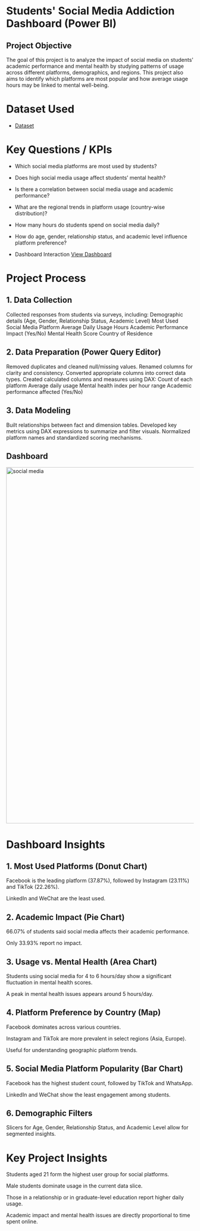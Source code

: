# Students' Social Media Addiction Dashboard (Power BI)
## Project Objective
The goal of this project is to analyze the impact of social media on students' academic performance and mental health by studying patterns of usage across different platforms, demographics, and regions. This project also aims to identify which platforms are most popular and how average usage hours may be linked to mental well-being.

# Dataset Used
- <a href="https://github.com/harshadd31/Data-Analysis-Dashboard/blob/main/Students%20Social%20Media%20Addictionn.xlsx">Dataset</a>

# Key Questions / KPIs

- Which social media platforms are most used by students?

- Does high social media usage affect students’ mental health?

- Is there a correlation between social media usage and academic performance?

- What are the regional trends in platform usage (country-wise distribution)?

- How many hours do students spend on social media daily?

- How do age, gender, relationship status, and academic level influence platform preference?

- Dashboard Interaction <a href="https://github.com/harshadd31/Data-Analysis-Dashboard/blob/main/social%20media%20.png">View Dashboard</a>

# Project Process
## 1. Data Collection
Collected responses from students via surveys, including:
Demographic details (Age, Gender, Relationship Status, Academic Level)
Most Used Social Media Platform
Average Daily Usage Hours
Academic Performance Impact (Yes/No)
Mental Health Score
Country of Residence

## 2. Data Preparation (Power Query Editor)
Removed duplicates and cleaned null/missing values.
Renamed columns for clarity and consistency.
Converted appropriate columns into correct data types.
Created calculated columns and measures using DAX:
Count of each platform
Average daily usage
Mental health index per hour range
Academic performance affected (Yes/No)

## 3. Data Modeling
Built relationships between fact and dimension tables.
Developed key metrics using DAX expressions to summarize and filter visuals.
Normalized platform names and standardized scoring mechanisms.

## Dashboard 
<img width="1657" height="958" alt="social media " src="https://github.com/user-attachments/assets/7ea56ddc-88fe-4989-a015-cc5e42572f2d" />

# Dashboard Insights
 ## 1. Most Used Platforms (Donut Chart)
Facebook is the leading platform (37.87%), followed by Instagram (23.11%) and TikTok (22.26%).

LinkedIn and WeChat are the least used.

## 2. Academic Impact (Pie Chart)
66.07% of students said social media affects their academic performance.

Only 33.93% report no impact.

## 3. Usage vs. Mental Health (Area Chart)
Students using social media for 4 to 6 hours/day show a significant fluctuation in mental health scores.

A peak in mental health issues appears around 5 hours/day.

## 4. Platform Preference by Country (Map)
Facebook dominates across various countries.

Instagram and TikTok are more prevalent in select regions (Asia, Europe).

Useful for understanding geographic platform trends.

## 5. Social Media Platform Popularity (Bar Chart)
Facebook has the highest student count, followed by TikTok and WhatsApp.

LinkedIn and WeChat show the least engagement among students.

## 6. Demographic Filters
Slicers for Age, Gender, Relationship Status, and Academic Level allow for segmented insights.

# Key Project Insights
Students aged 21 form the highest user group for social platforms.

Male students dominate usage in the current data slice.

Those in a relationship or in graduate-level education report higher daily usage.

Academic impact and mental health issues are directly proportional to time spent online.



